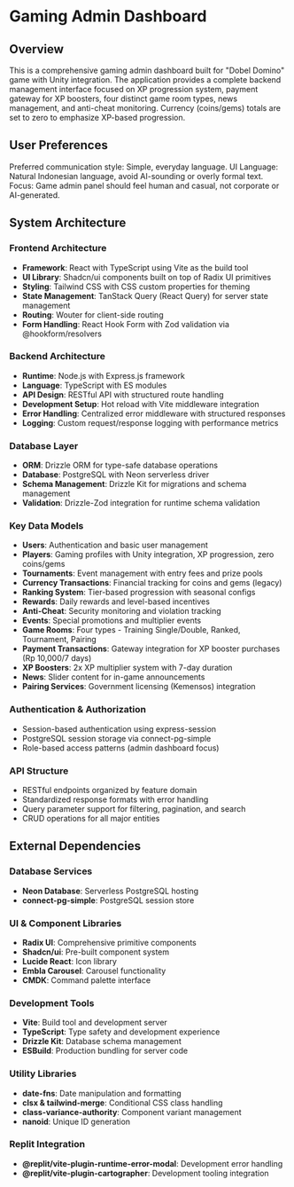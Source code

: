 # Gaming Admin Dashboard

## Overview

This is a comprehensive gaming admin dashboard built for "Dobel Domino" game with Unity integration. The application provides a complete backend management interface focused on XP progression system, payment gateway for XP boosters, four distinct game room types, news management, and anti-cheat monitoring. Currency (coins/gems) totals are set to zero to emphasize XP-based progression.

## User Preferences

Preferred communication style: Simple, everyday language.
UI Language: Natural Indonesian language, avoid AI-sounding or overly formal text.
Focus: Game admin panel should feel human and casual, not corporate or AI-generated.

## System Architecture

### Frontend Architecture
- **Framework**: React with TypeScript using Vite as the build tool
- **UI Library**: Shadcn/ui components built on top of Radix UI primitives
- **Styling**: Tailwind CSS with CSS custom properties for theming
- **State Management**: TanStack Query (React Query) for server state management
- **Routing**: Wouter for client-side routing
- **Form Handling**: React Hook Form with Zod validation via @hookform/resolvers

### Backend Architecture
- **Runtime**: Node.js with Express.js framework
- **Language**: TypeScript with ES modules
- **API Design**: RESTful API with structured route handling
- **Development Setup**: Hot reload with Vite middleware integration
- **Error Handling**: Centralized error middleware with structured responses
- **Logging**: Custom request/response logging with performance metrics

### Database Layer
- **ORM**: Drizzle ORM for type-safe database operations
- **Database**: PostgreSQL with Neon serverless driver
- **Schema Management**: Drizzle Kit for migrations and schema management
- **Validation**: Drizzle-Zod integration for runtime schema validation

### Key Data Models
- **Users**: Authentication and basic user management
- **Players**: Gaming profiles with Unity integration, XP progression, zero coins/gems
- **Tournaments**: Event management with entry fees and prize pools
- **Currency Transactions**: Financial tracking for coins and gems (legacy)
- **Ranking System**: Tier-based progression with seasonal configs
- **Rewards**: Daily rewards and level-based incentives
- **Anti-Cheat**: Security monitoring and violation tracking
- **Events**: Special promotions and multiplier events
- **Game Rooms**: Four types - Training Single/Double, Ranked, Tournament, Pairing
- **Payment Transactions**: Gateway integration for XP booster purchases (Rp 10,000/7 days)
- **XP Boosters**: 2x XP multiplier system with 7-day duration
- **News**: Slider content for in-game announcements
- **Pairing Services**: Government licensing (Kemensos) integration

### Authentication & Authorization
- Session-based authentication using express-session
- PostgreSQL session storage via connect-pg-simple
- Role-based access patterns (admin dashboard focus)

### API Structure
- RESTful endpoints organized by feature domain
- Standardized response formats with error handling
- Query parameter support for filtering, pagination, and search
- CRUD operations for all major entities

## External Dependencies

### Database Services
- **Neon Database**: Serverless PostgreSQL hosting
- **connect-pg-simple**: PostgreSQL session store

### UI & Component Libraries
- **Radix UI**: Comprehensive primitive components
- **Shadcn/ui**: Pre-built component system
- **Lucide React**: Icon library
- **Embla Carousel**: Carousel functionality
- **CMDK**: Command palette interface

### Development Tools
- **Vite**: Build tool and development server
- **TypeScript**: Type safety and development experience
- **Drizzle Kit**: Database schema management
- **ESBuild**: Production bundling for server code

### Utility Libraries
- **date-fns**: Date manipulation and formatting
- **clsx & tailwind-merge**: Conditional CSS class handling
- **class-variance-authority**: Component variant management
- **nanoid**: Unique ID generation

### Replit Integration
- **@replit/vite-plugin-runtime-error-modal**: Development error handling
- **@replit/vite-plugin-cartographer**: Development tooling integration